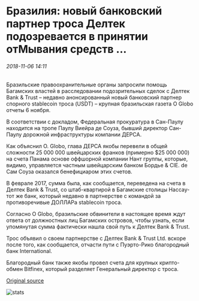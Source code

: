 # Бразилия: новый банковский партнер троса Делтек подозревается в принятии отМывания средств ...

###### 2018-11-06 14:11

Бразильские правоохранительные органы запросили помощь Багамских властей в расследовании подозрительных сделок с Делтек Bank & Trust – недавно анонсированный новый банковский партнер спорного stablecoin троса (USDT) – крупная бразильская газета O Globo отчеты 6 ноября.

В соответствии с докладом, Федеральная прокуратура в Сан-Паулу находится на тропе Паулу Виейра де Соуза, бывший директор Сан-Паулу дорожной инфраструктуры компании ДЕРСА.

Как объяснил О. Globo, глава ДЕРСА якобы перевели в общей сложности 25 000 000 швейцарских франков (примерно $25 000 000) на счета Панама основе оффшорной компании Нант группы, которые, видимо, управляется частным швейцарским банком Бордье & CIE. de Сам Соуза оказался бенефициаром этих счетов.

В феврале 2017, сумма была, как сообщается, переведена на счета в Делтек Bank & Trust, со штаб-квартирой в Багамские столицы Нассау-тот же банк, который недавно в партнерстве с командой за противоречивые ДОЛЛАРа stablecoin троса.

Согласно O Globo, бразильские обвинители в настоящее время ждут ответа от должностных лиц Багамских островов, чтобы узнать, если упомянутая сумма фактически нашла свой путь к Делтек Bank & Trust.

Трос объявил о своем партнерстве с Делтек Bank & Trust Ltd. вскоре после того, как сообщается, отчасти пути с Пуэрто-Рико благородный банк International.

Благородный банк также якобы провел счета для крупных крипто-обмен Bitfinex, который разделяет Генеральный директор с троса.

[Original source](https://cointelegraph.com/news/brazil-tethers-new-banking-partner-deltec-suspected-of-accepting-laundered-funds)

![stats](https://c.statcounter.com/11760860/0/a89fa40b/1/ "stats")